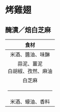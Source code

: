 <style>
.markdown-section h1 {
    background-image: url(https://images.unsplash.com/photo-1524114664604-cd8133cd67ad);
}

.markdown-section h1::after {
    content: "Eiliv Aceron";
}
</style>

# 烤雞翅

## 醃漬／焙白芝麻

|                食材                |
| :--------------------------------: |
|          米酒、醬油、味醂          |
| 蒜泥、薑泥<br />白胡椒、孜然、麻油 |
|               白芝麻               |
|               <hr />               |
|          米酒、蠔油、香料          |
